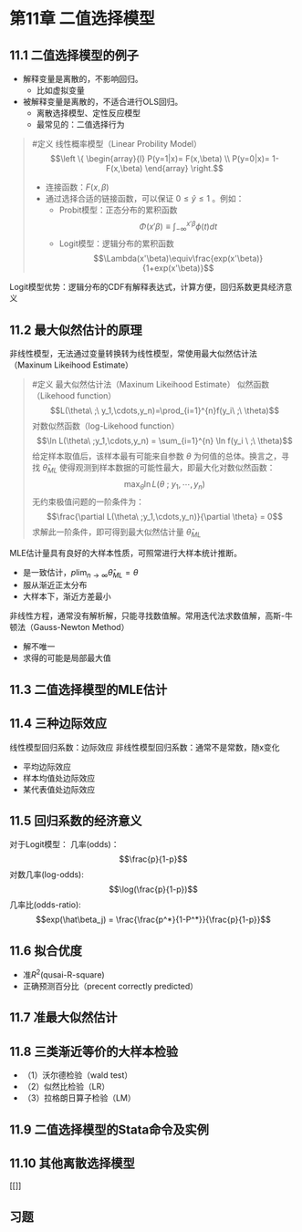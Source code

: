 # 第11章 二值选择模型
## 11.1 二值选择模型的例子

- 解释变量是离散的，不影响回归。
	- 比如虚拟变量
- 被解释变量是离散的，不适合进行OLS回归。
	- 离散选择模型、定性反应模型
	- 最常见的：二值选择行为

> #定义 线性概率模型（Linear Probility Model）$$\left \{ \begin{array}{l} 
P(y=1|x)= F(x,\beta)  \\ 
P(y=0|x)= 1-F(x,\beta)    
\end{array} \right.$$
> - 连接函数：$F(x,\beta)$
>- 通过选择合适的链接函数，可以保证 $0\le \hat y \le1$ 。例如：
>	- Probit模型：正态分布的累积函数$$\Phi(x'\beta)\equiv \int_{- \infty}^{x'\beta}\phi(t)dt$$
>	- Logit模型：逻辑分布的累积函数$$\Lambda(x'\beta)\equiv\frac{exp(x'\beta)}{1+exp(x'\beta)}$$

Logit模型优势：逻辑分布的CDF有解释表达式，计算方便，回归系数更具经济意义
## 11.2 最大似然估计的原理

非线性模型，无法通过变量转换转为线性模型，常使用最大似然估计法（Maxinum Likeihood Estimate）

> #定义 最大似然估计法（Maxinum Likeihood Estimate）
似然函数（Likehood function）$$L(\theta\ ;\ y_1,\cdots,y_n)=\prod_{i=1}^{n}f(y_i\ ;\ \theta)$$
对数似然函数（log-Likehood function）$$\ln L(\theta\ ;y_1,\cdots,y_n) = \sum_{i=1}^{n} \ln f(y_i \ ;\ \theta)$$
给定样本取值后，该样本最有可能来自参数 $\theta$ 为何值的总体。换言之，寻找 $\hat \theta_{ML}$ 使得观测到样本数据的可能性最大，即最大化对数似然函数：$$\max_{\theta} \ln L(\theta\ ;\ y_1,\cdots,y_n)$$
无约束极值问题的一阶条件为：$$\frac{\partial  L(\theta\ ;y_1,\cdots,y_n)}{\partial \theta} = 0$$
求解此一阶条件，即可得到最大似然估计量 $\hat \theta_{ML}$

MLE估计量具有良好的大样本性质，可照常进行大样本统计推断。
- 是一致估计，$p\lim_{n \to \infty} \hat\theta_{ML} = \theta$
- 服从渐近正太分布
- 大样本下，渐近方差最小

非线性方程，通常没有解析解，只能寻找数值解。常用迭代法求数值解，高斯-牛顿法（Gauss-Newton Method）
- 解不唯一
- 求得的可能是局部最大值
## 11.3 二值选择模型的MLE估计
## 11.4 三种边际效应
线性模型回归系数：边际效应
非线性模型回归系数：通常不是常数，随x变化
- 平均边际效应
- 样本均值处边际效应
- 某代表值处边际效应
## 11.5 回归系数的经济意义

对于Logit模型：
几率(odds)：$$\frac{p}{1-p}$$
对数几率(log-odds):$$\log(\frac{p}{1-p})$$
几率比(odds-ratio):$$exp(\hat\beta_j) = \frac{\frac{p^*}{1-P^*}}{\frac{p}{1-p}}$$
## 11.6 拟合优度

- 准$R^2$(qusai-R-square)
- 正确预测百分比（precent correctly predicted）
## 11.7 准最大似然估计


## 11.8 三类渐近等价的大样本检验

- （1）沃尔德检验（wald test）
- （2）似然比检验（LR）
- （3）拉格朗日算子检验（LM）

## 11.9 二值选择模型的Stata命令及实例








## 11.10 其他离散选择模型

[[]]

## 习题
